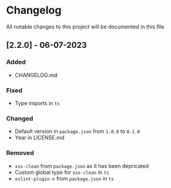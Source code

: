 # Changelog

All notable changes to this project will be documented in this file.

## [2.2.0] - 06-07-2023

### Added

- CHANGELOG.md

### Fixed

- Type imports in `ts`

### Changed

- Default version in `package.json` from `1.0.0` to `0.1.0`
- Year in LICENSE.md

### Removed

- `xss-clean` from `package.json` as it has been depricated
- Custom global type for `xss-clean` in `ts`
- `eslint-plugin-n` from `package.json` in `ts`
